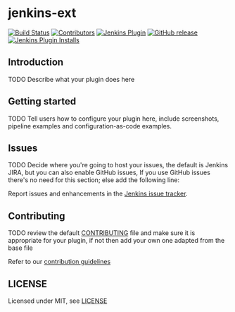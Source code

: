 # jenkins-ext

[![Build Status](https://ci.jenkins.io/job/Plugins/job/jenkins-ext-plugin/job/master/badge/icon)](https://ci.jenkins.io/job/Plugins/job/jenkins-ext-plugin/job/master/)
[![Contributors](https://img.shields.io/github/contributors/jenkinsci/jenkins-ext-plugin.svg)](https://github.com/jenkinsci/jenkins-ext-plugin/graphs/contributors)
[![Jenkins Plugin](https://img.shields.io/jenkins/plugin/v/jenkins-ext.svg)](https://plugins.jenkins.io/jenkins-ext)
[![GitHub release](https://img.shields.io/github/release/jenkinsci/jenkins-ext-plugin.svg?label=changelog)](https://github.com/jenkinsci/jenkins-ext-plugin/releases/latest)
[![Jenkins Plugin Installs](https://img.shields.io/jenkins/plugin/i/jenkins-ext.svg?color=blue)](https://plugins.jenkins.io/jenkins-ext)

## Introduction

TODO Describe what your plugin does here

## Getting started

TODO Tell users how to configure your plugin here, include screenshots, pipeline examples and 
configuration-as-code examples.

## Issues

TODO Decide where you're going to host your issues, the default is Jenkins JIRA, but you can also enable GitHub issues,
If you use GitHub issues there's no need for this section; else add the following line:

Report issues and enhancements in the [Jenkins issue tracker](https://issues.jenkins-ci.org/).

## Contributing

TODO review the default [CONTRIBUTING](https://github.com/jenkinsci/.github/blob/master/CONTRIBUTING.md) file and make sure it is appropriate for your plugin, if not then add your own one adapted from the base file

Refer to our [contribution guidelines](https://github.com/jenkinsci/.github/blob/master/CONTRIBUTING.md)

## LICENSE

Licensed under MIT, see [LICENSE](LICENSE.md)

